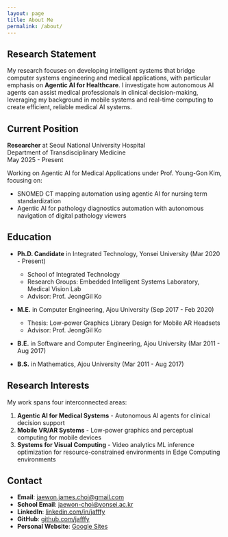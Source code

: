 ```yaml
---
layout: page
title: About Me
permalink: /about/
---
```


## Research Statement

My research focuses on developing intelligent systems that bridge computer systems engineering and medical applications, with particular emphasis on **Agentic AI for Healthcare**. I investigate how autonomous AI agents can assist medical professionals in clinical decision-making, leveraging my background in mobile systems and real-time computing to create efficient, reliable medical AI systems.

## Current Position

**Researcher** at Seoul National University Hospital  
Department of Transdisciplinary Medicine  
May 2025 - Present

Working on Agentic AI for Medical Applications under Prof. Young-Gon Kim, focusing on:
- SNOMED CT mapping automation using agentic AI for nursing term standardization
- Agentic AI for pathology diagnostics automation with autonomous navigation of digital pathology viewers

## Education

- **Ph.D. Candidate** in Integrated Technology, Yonsei University (Mar 2020 - Present)
  - School of Integrated Technology
  - Research Groups: Embedded Intelligent Systems Laboratory, Medical Vision Lab
  - Advisor: Prof. JeongGil Ko

- **M.E.** in Computer Engineering, Ajou University (Sep 2017 - Feb 2020)
  - Thesis: Low-power Graphics Library Design for Mobile AR Headsets
  - Advisor: Prof. JeongGil Ko

- **B.E.** in Software and Computer Engineering, Ajou University (Mar 2011 - Aug 2017)
- **B.S.** in Mathematics, Ajou University (Mar 2011 - Aug 2017)

## Research Interests

My work spans four interconnected areas:

1. **Agentic AI for Medical Systems** - Autonomous AI agents for clinical decision support
2. **Mobile VR/AR Systems** - Low-power graphics and perceptual computing for mobile devices
3. **Systems for Visual Computing** - Video analytics ML inference optimization for resource-constrained environments in Edge Computing environments

## Contact

- **Email**: jaewon.james.choi@gmail.com
- **School Email**: jaewon-choi@yonsei.ac.kr
- **LinkedIn**: [linkedin.com/in/jafffy](https://www.linkedin.com/in/jafffy/)
- **GitHub**: [github.com/jafffy](https://github.com/jafffy)
- **Personal Website**: [Google Sites](https://sites.google.com/view/jaewon-choi)
